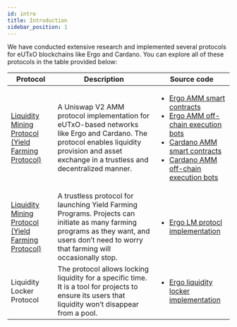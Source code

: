 ```yaml
---
id: intro
title: Introduction
sidebar_position: 1
---
```


We have conducted extensive research and implemented several protocols for eUTxO blockchains like Ergo and Cardano. You
can explore all of these protocols in the table provided below:

| Protocol                                                                                     | Description                                                                                                                                                                                   | Source code                                                                                                                                                                                                                                                                                                                                                                                           |
|----------------------------------------------------------------------------------------------|-----------------------------------------------------------------------------------------------------------------------------------------------------------------------------------------------|-------------------------------------------------------------------------------------------------------------------------------------------------------------------------------------------------------------------------------------------------------------------------------------------------------------------------------------------------------------------------------------------------------|
| [Liquidity Mining Protocol (Yield Farming Protocol)](/concepts/l1-protocols/amm-eutxo)       | A Uniswap V2 AMM protocol implementation for eUTxO-based networks like Ergo and Cardano. The protocol enables liquidity provision and asset exchange in a trustless and decentralized manner. | <ul><li>[Ergo AMM smart contracts](https://github.com/spectrum-finance/ergo-dex)</li><li>[Ergo AMM off-chain execution bots](https://github.com/spectrum-finance/ergo-dex-backend)</li><li>[Cardano AMM smart contracts](https://github.com/spectrum-finance/cardano-dex-contracts)</li><li>[Cardano AMM off-chain execution bots](https://github.com/spectrum-finance/cardano-dex-backend)</li></ul> |
| [Liquidity Mining Protocol (Yield Farming Protocol)](/concepts/l1-protocols/lq-mining-eutxo) | A trustless protocol for launching Yield Farming Programs. Projects can initiate as many farming programs as they want, and users don’t need to worry that farming will occasionally stop.    | <ul><li>[Ergo LM protocl implementation](https://github.com/spectrum-finance/ergo-dex/tree/master/contracts/lqmining)</li></ul>                                                                                                                                                                                                                                                                       |
| Liquidity Locker Protocol                                                                    | The protocol allows locking liquidity for a specific time. It is a tool for projects to ensure its users that liquidity won’t disappear from a pool.                                          | <ul><li>[Ergo liquidity locker implementation](https://github.com/spectrum-finance/ergo-dex/tree/master/contracts/locking)</li></ul>                                                                                                                                                                                                                                                                  |